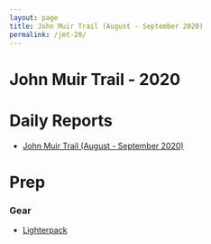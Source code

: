 ```yaml
---
layout: page
title: John Muir Trail (August - September 2020)
permalink: /jmt-20/
---
```


# John Muir Trail - 2020

# Daily Reports
- [John Muir Trail (August - September 2020)]()

# Prep
### Gear
- [Lighterpack]()
